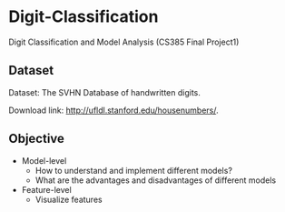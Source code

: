 # Digit-Classification
Digit Classification and Model Analysis (CS385 Final Project1)

## Dataset

Dataset: The SVHN Database of handwritten digits. 

Download link: http://ufldl.stanford.edu/housenumbers/.

## Objective

- Model-level
  - How to understand and implement different models?
  - What are the advantages and disadvantages of different models
- Feature-level
  - Visualize features